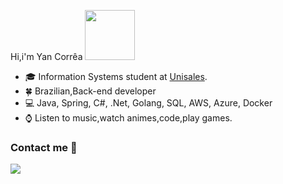  Hi,i'm Yan Corrêa <img src="https://media.giphy.com/media/QXhSr6NDR4F5t69GL8/giphy.gif" height="80px" width="80px">
- :mortar_board: Information Systems student at [Unisales](https://unisales.br/).
- :four_leaf_clover: Brazilian,Back-end developer
- :computer: Java, Spring, C#, .Net, Golang, SQL, AWS, Azure, Docker
- :watch: Listen to music,watch animes,code,play games.

### Contact me :speech_balloon:
<a href="https://www.linkedin.com/in/yan-corr%C3%AAa999/"><img src="https://img.shields.io/badge/linkedin-%230077B5.svg?&style=for-the-badge&logo=linkedin&logoColor=white">
